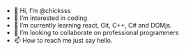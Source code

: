 - 👋 Hi, I’m @chicksss
- 👀 I’m interested in coding
- 🌱 I’m currently learning react, Git, C++, C# and DOMjs.
- 💞️ I’m looking to collaborate on professional programmers
- 📫 How to reach me just say hello.


<!---
chicksss/chicksss is a ✨ special ✨ repository because its `README.md` (this file) appears on your GitHub profile.
You can click the Preview link to take a look at your changes.
--->
